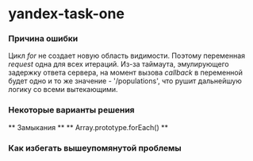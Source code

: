 # yandex-task-one
### Причина ошибки
Цикл *for* не создает новую область видимости. Поэтому переменная *request* одна для всех итераций. Из-за таймаута, эмулирующего задержку ответа сервера, на момент вызова *callback* в переменной будет одно и то же значение - '/populations', что рушит дальнейшую логику со всеми вытекающими.
### Некоторые варианты решения
** Замыкания **
** Array.prototype.forEach() **
### Как избегать вышеупомянутой проблемы